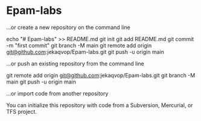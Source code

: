 # Epam-labs
…or create a new repository on the command line

echo "# Epam-labs" >> README.md
git init
git add README.md
git commit -m "first commit"
git branch -M main
git remote add origin git@github.com:jekaqvop/Epam-labs.git
git push -u origin main

…or push an existing repository from the command line

git remote add origin git@github.com:jekaqvop/Epam-labs.git
git branch -M main
git push -u origin main

…or import code from another repository

You can initialize this repository with code from a Subversion, Mercurial, or TFS project.
